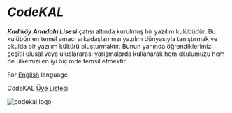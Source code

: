 # _CodeKAL_
**_Kadıköy Anadolu Lisesi_** çatısı altında kurulmuş bir yazılım kulübüdür. Bu kulübün en temel amacı arkadaşlarımızı yazılım dünyasıyla tanıştırmak ve okulda bir yazılım kültürü oluşturmaktır. Bunun yanında öğrendiklerimizi çeşitli ulusal veya uluslararası yarışmalarda kullanarak hem okulumuzu hem de ülkemizi en iyi biçimde temsil etmektir.

For [English](https://github.com/CodeKal/About-CodeKAL/blob/master/README_en.md) language

CodeKAL [Üye Listesi](https://github.com/CodeKal/About-CodeKAL/blob/master/Participant_list.md)

![codekal logo](https://user-images.githubusercontent.com/32792486/31626365-18bed8b6-b2b2-11e7-8a31-f45cc776efb3.png)




